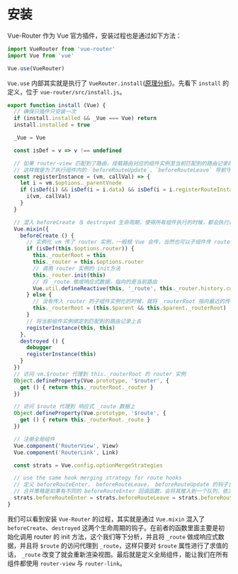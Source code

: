 # 安装

Vue-Router 作为 Vue 官方插件，安装过程也是通过如下方法：

```js
import VueRouter from 'vue-router'
import Vue from 'vue'

Vue.use(VueRouter)
```

`Vue.use` 内部其实就是执行了 `VueRouter.install`([原理分析](https://theniceangel.github.io/learn-vuex/analyze/vuex.html#%E6%80%BB%E7%BB%93))。先看下 `install` 的定义，位于 `vue-router/src/install.js`。

```js
export function install (Vue) {
  // 确保只插件只安装一次
  if (install.installed && _Vue === Vue) return
  install.installed = true

  _Vue = Vue

  const isDef = v => v !== undefined

  // 如果 router-view 匹配到了路由，挂载路由对应的组件实例至当前匹配到的路由记录的 instances 对象上
  // 这样做是为了执行组件内的 `beforeRouteUpdate`、`beforeRouteLeave` 导航守卫的时候能绑定上下文
  const registerInstance = (vm, callVal) => {
    let i = vm.$options._parentVnode
    if (isDef(i) && isDef(i = i.data) && isDef(i = i.registerRouteInstance)) {
      i(vm, callVal)
    }
  }

  // 混入 beforeCreate 与 destroyed 生命周期，使得所有组件执行的时候，都会执行这两个钩子
  Vue.mixin({
    beforeCreate () {
      // 实例化 vm 传了 router 实例，一般根 Vue 会传，当然也可以子组件传 router
      if (isDef(this.$options.router)) {
        this._routerRoot = this
        this._router = this.$options.router
        // 调用 router 实例的 init方法
        this._router.init(this)
        // 将 _route 做成响应式数据，指向的是当前路由
        Vue.util.defineReactive(this, '_route', this._router.history.current)
      } else {
        // 没有传入 router 的子组件实例化的时候，就将 _routerRoot 指向最近的传了 router 的祖先组件实例
        this._routerRoot = (this.$parent && this.$parent._routerRoot) || this
      }
      // 将当前组件实例绑定到匹配到的路由记录上去
      registerInstance(this, this)
    },
    destroyed () {
      debugger
      registerInstance(this)
    }
  })
  // 访问 vm.$router 代理到 this._routerRoot 的 router 实例
  Object.defineProperty(Vue.prototype, '$router', {
    get () { return this._routerRoot._router }
  })

  // 访问 $route 代理到 响应式 _route 数据上
  Object.defineProperty(Vue.prototype, '$route', {
    get () { return this._routerRoot._route }
  })

  // 注册全局组件
  Vue.component('RouterView', View)
  Vue.component('RouterLink', Link)

  const strats = Vue.config.optionMergeStrategies

  // use the same hook merging strategy for route hooks
  // 定义 beforeRouteEnter， beforeRouteLeave， beforeRouteUpdate 的钩子合并策略
  // 合并策略是如果有不同的 beforeRouteEnter 回调函数，会将其推入到一个队列，依次执行。
  strats.beforeRouteEnter = strats.beforeRouteLeave = strats.beforeRouteUpdate = strats.created
}
```

我们可以看到安装 `Vue-Router` 的过程，其实就是通过 `Vue.mixin` 混入了 `beforeCreate`、`destroyed` 这两个生命周期的钩子。在前者的函数里面主要是初始化调用 router 的 init 方法，这个我们等下分析，并且将 `_route` 做成响应式数据，并且将 `$route` 的访问代理到 `_route`，这样只要对 `$route` 属性进行了求值的话， `_route` 改变了就会重新渲染视图。最后就是定义全局组件，能让我们在所有组件都使用 `router-view` 与 `router-link`。